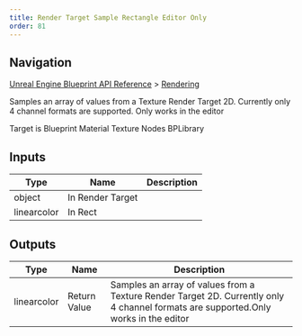 ```yaml
---
title: Render Target Sample Rectangle Editor Only
order: 81
---
```

## Navigation

[Unreal Engine Blueprint API Reference](https://dev.epicgames.com/documentation/en-us/unreal-engine/BlueprintAPI) > [Rendering](https://dev.epicgames.com/documentation/en-us/unreal-engine/BlueprintAPI/Rendering)

Samples an array of values from a Texture Render Target 2D. Currently only 4 channel formats are supported.
Only works in the editor

Target is Blueprint Material Texture Nodes BPLibrary

## Inputs

| Type | Name | Description |
| --- | --- | --- |
| object | In Render Target |  |
| linearcolor | In Rect |  |

## Outputs

| Type | Name | Description |
| --- | --- | --- |
| linearcolor | Return Value | Samples an array of values from a Texture Render Target 2D. Currently only 4 channel formats are supported.Only works in the editor |

